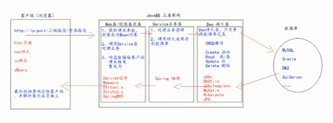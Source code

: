 ![image-20200719162803545](https://raw.githubusercontent.com/CooperXJ/ImageBed/master/img/20200719162824.png)

